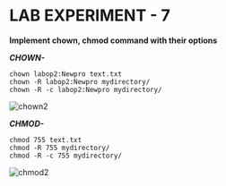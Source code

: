 # LAB EXPERIMENT - 7

**Implement chown, chmod command with their options**

***CHOWN-***
```
chown labop2:Newpro text.txt
chown -R labop2:Newpro mydirectory/
chown -R -c labop2:Newpro mydirectory/
```

![chown2](https://github.com/user-attachments/assets/49ba5268-2cf4-4579-a784-690d0f9a0286)

***CHMOD-***
```
chmod 755 text.txt
chmod -R 755 mydirectory/
chmod -R -c 755 mydirectory/
```
![chmod2](https://github.com/user-attachments/assets/7e5fddd5-118a-46a8-8efa-96a319807317)
